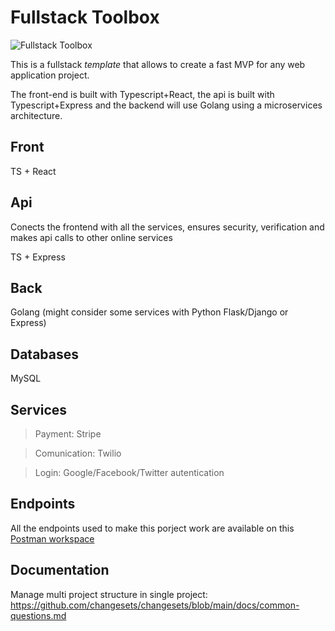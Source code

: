 # Fullstack Toolbox

![Fullstack
Toolbox](https://www.google.com/url?sa=i&url=https%3A%2F%2Fwww.webtools.health%2F&psig=AOvVaw3SRZOm0QKxU3BfRN9dQ2FL&ust=1642701129609000&source=images&cd=vfe&ved=0CAsQjRxqFwoTCKifot-wvvUCFQAAAAAdAAAAABAK)

This is a fullstack *template* that allows to create a fast MVP for any web
application project.

The front-end is built with Typescript+React, the api is built with
Typescript+Express and the backend will use Golang using a microservices
architecture.

## Front

TS + React

## Api

Conects the frontend with all the services, ensures security, verification and
makes api calls to other online services

TS + Express

## Back

Golang (might consider some services with Python Flask/Django or Express)

## Databases

MySQL

## Services

> Payment: Stripe

> Comunication: Twilio

> Login: Google/Facebook/Twitter autentication

## Endpoints
All the endpoints used to make this porject work are available on this [Postman
workspace](https://fullstack-toolbox.postman.co/workspace/d8400c79-46c8-4891-b394-02cf979c794e)

## Documentation
Manage multi project structure in single project: https://github.com/changesets/changesets/blob/main/docs/common-questions.md
